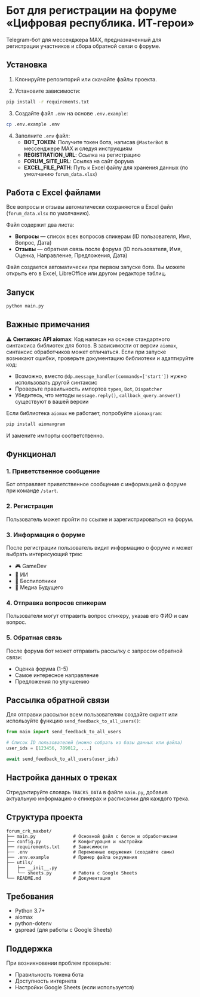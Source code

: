# Бот для регистрации на форуме «Цифровая республика. ИТ-герои»

Telegram-бот для мессенджера MAX, предназначенный для регистрации участников и сбора обратной связи о форуме.

## Установка

1. Клонируйте репозиторий или скачайте файлы проекта.

2. Установите зависимости:
```bash
pip install -r requirements.txt
```

3. Создайте файл `.env` на основе `.env.example`:
```bash
cp .env.example .env
```

4. Заполните `.env` файл:
   - **BOT_TOKEN**: Получите токен бота, написав `@MasterBot` в мессенджере MAX и следуя инструкциям
   - **REGISTRATION_URL**: Ссылка на регистрацию
   - **FORUM_SITE_URL**: Ссылка на сайт форума
   - **EXCEL_FILE_PATH**: Путь к Excel файлу для хранения данных (по умолчанию `forum_data.xlsx`)

## Работа с Excel файлами

Все вопросы и отзывы автоматически сохраняются в Excel файл (`forum_data.xlsx` по умолчанию).

Файл содержит два листа:
- **Вопросы** — список всех вопросов спикерам (ID пользователя, Имя, Вопрос, Дата)
- **Отзывы** — обратная связь после форума (ID пользователя, Имя, Оценка, Направление, Предложения, Дата)

Файл создается автоматически при первом запуске бота. Вы можете открыть его в Excel, LibreOffice или другом редакторе таблиц.

## Запуск

```bash
python main.py
```

## Важные примечания

⚠️ **Синтаксис API aiomax**: Код написан на основе стандартного синтаксиса библиотек для ботов. В зависимости от версии `aiomax`, синтаксис обработчиков может отличаться. Если при запуске возникают ошибки, проверьте документацию библиотеки и адаптируйте код:

- Возможно, вместо `@dp.message_handler(commands=['start'])` нужно использовать другой синтаксис
- Проверьте правильность импортов `types`, `Bot`, `Dispatcher`
- Убедитесь, что методы `message.reply()`, `callback_query.answer()` существуют в вашей версии

Если библиотека `aiomax` не работает, попробуйте `aiomaxgram`:
```bash
pip install aiomaxgram
```
И замените импорты соответственно.

## Функционал

### 1. Приветственное сообщение
Бот отправляет приветственное сообщение с информацией о форуме при команде `/start`.

### 2. Регистрация
Пользователь может пройти по ссылке и зарегистрироваться на форум.

### 3. Информация о форуме
После регистрации пользователь видит информацию о форуме и может выбрать интересующий трек:
- 🎮 GameDev
- 🤖 ИИ
- 🚁 Беспилотники
- 📡 Медиа Будущего

### 4. Отправка вопросов спикерам
Пользователи могут отправить вопрос спикеру, указав его ФИО и сам вопрос.

### 5. Обратная связь
После форума бот может отправить рассылку с запросом обратной связи:
- Оценка форума (1-5)
- Самое интересное направление
- Предложения по улучшению

## Рассылка обратной связи

Для отправки рассылки всем пользователям создайте скрипт или используйте функцию `send_feedback_to_all_users()`:

```python
from main import send_feedback_to_all_users

# Список ID пользователей (можно собрать из базы данных или файла)
user_ids = [123456, 789012, ...]

await send_feedback_to_all_users(user_ids)
```

## Настройка данных о треках

Отредактируйте словарь `TRACKS_DATA` в файле `main.py`, добавив актуальную информацию о спикерах и расписании для каждого трека.

## Структура проекта

```
forum_crk_maxbot/
├── main.py              # Основной файл с ботом и обработчиками
├── config.py            # Конфигурация и настройки
├── requirements.txt     # Зависимости
├── .env                 # Переменные окружения (создайте сами)
├── .env.example         # Пример файла окружения
├── utils/
│   ├── __init__.py
│   └── sheets.py        # Работа с Google Sheets
└── README.md            # Документация
```

## Требования

- Python 3.7+
- aiomax
- python-dotenv
- gspread (для работы с Google Sheets)

## Поддержка

При возникновении проблем проверьте:
- Правильность токена бота
- Доступность интернета
- Настройки Google Sheets (если используется)

